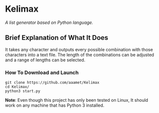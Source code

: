 # Kelimax
*A list generator based on Python language.*
## Brief Explanation of What It Does
It takes any character and outputs every possible combination with those characters into a text file. The length of the combinations can be adjusted and a range of lengths can be selected.
### How To Download and Launch
```
git clone https://github.com/aaamet/Kelimax
cd Kelimax/
python3 start.py
```
**Note**: Even though this project has only been tested on Linux, It should work on any machine that has Python 3 installed.
